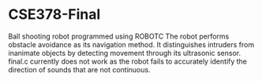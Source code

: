 # CSE378-Final
Ball shooting robot programmed using ROBOTC
The robot performs obstacle avoidance as its navigation method.  It distinguishes intruders from inanimate objects by detecting
movement through its ultrasonic sensor.
final.c currently does not work as the robot fails to accurately identify the direction of sounds that are not continuous.
